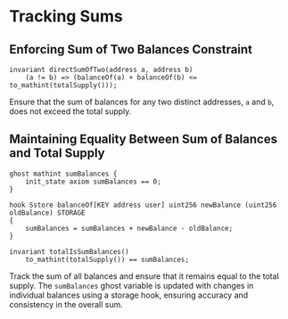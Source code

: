 # Tracking Sums

## Enforcing Sum of Two Balances Constraint
```cvl
invariant directSumOfTwo(address a, address b)
    (a != b) => (balanceOf(a) + balanceOf(b) <= to_mathint(totalSupply()));
```

Ensure that the sum of balances for any two distinct addresses, `a` and `b`, does not exceed 
the total supply.

## Maintaining Equality Between Sum of Balances and Total Supply
```cvl
ghost mathint sumBalances {
    init_state axiom sumBalances == 0;
}

hook Sstore balanceOf[KEY address user] uint256 newBalance (uint256 oldBalance) STORAGE
{
    sumBalances = sumBalances + newBalance - oldBalance;
}

invariant totalIsSumBalances()
    to_mathint(totalSupply()) == sumBalances;
```

Track the sum of all balances and ensure that it remains equal to the total supply. The 
`sumBalances` ghost variable is updated with changes in individual balances using a storage 
hook, ensuring accuracy and consistency in the overall sum.